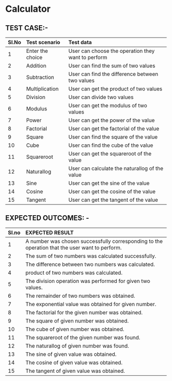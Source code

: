 # Calculator 

## TEST CASE:-

| Sl.No | Test scenario| Test data |
|:----|:------------|:--------|
|1| Enter the choice | User can choose the operation they want to perform |
|2|Addition|User can find the sum of two values |                                                                                                    
|3|Subtraction|	User can find the difference between two values|
|4|Multiplication| User can get the product of two values|
|5|Division|User can divide two values|
|6|Modulus|User can get the modulus of two values|
|7|Power|User can get the power of the value|
|8|Factorial|User can get the factorial of the value|
|9|Square|User can find the square of the value|
|10|Cube|User can find the cube of the value|
|11|Squareroot|User can get the squareroot of the value|
|12|Naturallog|User can calculate the naturallog of the value|
|13|Sine|User can get the sine of the value|
|14|Cosine|User can get the cosine of the value|
|15|Tangent|User can get the tangent of the value|
## EXPECTED OUTCOMES: -

|Sl.no| EXPECTED RESULT|
|:----|:---------------|
|1|A number was chosen successfully corresponding to the operation that the user want to perform.|
|2|The sum of two numbers was calculated successfully.|
|3|The difference between two numbers was calculated.|
|4|product of two numbers was calculated.|
|5|The division operation was performed for given two values.|
|6|The remainder of two numbers was obtained.|
|7|The exponential value was obtained for given number.|
|8|The factorial for the given number was obtained.| 
|9|The square of given number was obtained.|
|10|The cube of  given number was obtained.|
|11|The squareroot of the given number was found.|
|12|The naturallog of given number was found.|
|13|The sine of given value was obtained.|
|14|The cosine of given value was obtained.|
|15|The tangent of given value was obtained.|

